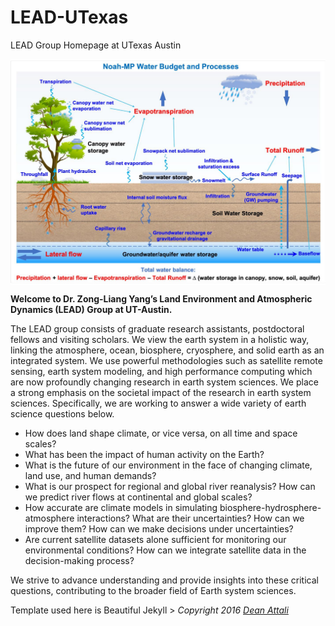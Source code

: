 # LEAD-UTexas
LEAD Group Homepage at UTexas Austin

<img src="img/LEAD.jpg" width="820" align="center"/>

<Strong>Welcome to Dr. Zong-Liang Yang’s Land Environment and Atmospheric Dynamics (LEAD) Group at UT-Austin.</Strong>

<!--<Strong>考虑在这页放个or embed一个（ref https://water.egr.msu.edu/）背景图片or视频（视频更好），上面文字写LEAD group @ UT Austin. 然后其他文字往下滑才看到</Strong>-->

The LEAD group consists of graduate research assistants, postdoctoral fellows and visiting scholars. We view the earth system in a holistic way, linking the atmosphere, ocean, biosphere, cryosphere, and solid earth as an integrated system. We use powerful methodologies such as satellite remote sensing, earth system modeling, and high performance computing which are now profoundly changing research in earth system sciences. We place a strong emphasis on the societal impact of the research in earth system sciences. Specifically, we are working to answer a wide variety of earth science questions below.

- How does land shape climate, or vice versa, on all time and space scales?
- What has been the impact of human activity on the Earth?
- What is the future of our environment in the face of changing climate, land use, and human demands?
- What is our prospect for regional and global river reanalysis? How can we predict river flows at continental and global scales?
- How accurate are climate models in simulating biosphere-hydrosphere-atmosphere interactions? What are their uncertainties? How can we improve them? How can we make decisions under uncertainties?
- Are current satellite datasets alone sufficient for monitoring our environmental conditions? How can we integrate satellite data in the decision-making process?

We strive to advance understanding and provide insights into these critical questions, contributing to the broader field of Earth system sciences.

<!--<h2><a href="https://lead-utexas.github.io/about/contact">Contact/Inquiries</a></h2>-->


Template used here is Beautiful Jekyll > *Copyright 2016 [Dean Attali](http://deanattali.com)*
